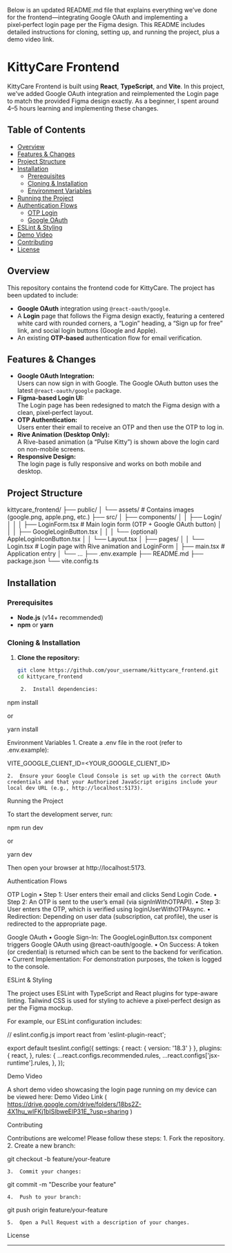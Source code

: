 Below is an updated README.md file that explains everything we’ve done for the frontend—integrating Google OAuth and implementing a pixel‑perfect login page per the Figma design. This README includes detailed instructions for cloning, setting up, and running the project, plus a demo video link.

# KittyCare Frontend

KittyCare Frontend is built using **React**, **TypeScript**, and **Vite**. In this project, we've added Google OAuth integration and reimplemented the Login page to match the provided Figma design exactly. As a beginner, I spent around 4–5 hours learning and implementing these changes.

## Table of Contents

- [Overview](#overview)
- [Features & Changes](#features--changes)
- [Project Structure](#project-structure)
- [Installation](#installation)
  - [Prerequisites](#prerequisites)
  - [Cloning & Installation](#cloning--installation)
  - [Environment Variables](#environment-variables)
- [Running the Project](#running-the-project)
- [Authentication Flows](#authentication-flows)
  - [OTP Login](#otp-login)
  - [Google OAuth](#google-oauth)
- [ESLint & Styling](#eslint--styling)
- [Demo Video](#demo-video)
- [Contributing](#contributing)
- [License](#license)

## Overview

This repository contains the frontend code for KittyCare. The project has been updated to include:
- **Google OAuth** integration using `@react-oauth/google`.
- A **Login** page that follows the Figma design exactly, featuring a centered white card with rounded corners, a “Login” heading, a “Sign up for free” link, and social login buttons (Google and Apple).
- An existing **OTP-based** authentication flow for email verification.

## Features & Changes

- **Google OAuth Integration:**  
  Users can now sign in with Google. The Google OAuth button uses the latest `@react-oauth/google` package.
- **Figma-based Login UI:**  
  The Login page has been redesigned to match the Figma design with a clean, pixel‑perfect layout.
- **OTP Authentication:**  
  Users enter their email to receive an OTP and then use the OTP to log in.
- **Rive Animation (Desktop Only):**  
  A Rive-based animation (a “Pulse Kitty”) is shown above the login card on non-mobile screens.
- **Responsive Design:**  
  The login page is fully responsive and works on both mobile and desktop.

## Project Structure





kittycare_frontend/
├── public/
│   └── assets/                  # Contains images (google.png, apple.png, etc.)
├── src/
│   ├── components/
│   │   ├── Login/
│   │   │   ├── LoginForm.tsx    # Main login form (OTP + Google OAuth button)
│   │   │   ├── GoogleLoginButton.tsx
│   │   │   └── (optional) AppleLoginIconButton.tsx
│   │   └── Layout.tsx
│   ├── pages/
│   │   └── Login.tsx            # Login page with Rive animation and LoginForm
│   ├── main.tsx                 # Application entry
│   └── …
├── .env.example
├── README.md
├── package.json
└── vite.config.ts




## Installation

### Prerequisites

- **Node.js** (v14+ recommended)
- **npm** or **yarn**

### Cloning & Installation

1. **Clone the repository:**

   ```bash
   git clone https://github.com/your_username/kittycare_frontend.git
   cd kittycare_frontend

	2.	Install dependencies:

npm install

or

yarn install



Environment Variables
	1.	Create a .env file in the root (refer to .env.example):

VITE_GOOGLE_CLIENT_ID=<YOUR_GOOGLE_CLIENT_ID>


	2.	Ensure your Google Cloud Console is set up with the correct OAuth credentials and that your Authorized JavaScript origins include your local dev URL (e.g., http://localhost:5173).

Running the Project

To start the development server, run:

npm run dev

or

yarn dev

Then open your browser at http://localhost:5173.

Authentication Flows

OTP Login
	•	Step 1: User enters their email and clicks Send Login Code.
	•	Step 2: An OTP is sent to the user’s email (via signInWithOTPAPI).
	•	Step 3: User enters the OTP, which is verified using loginUserWithOTPAsync.
	•	Redirection: Depending on user data (subscription, cat profile), the user is redirected to the appropriate page.

Google OAuth
	•	Google Sign-In:
The GoogleLoginButton.tsx component triggers Google OAuth using @react-oauth/google.
	•	On Success:
A token (or credential) is returned which can be sent to the backend for verification.
	•	Current Implementation:
For demonstration purposes, the token is logged to the console.

ESLint & Styling

The project uses ESLint with TypeScript and React plugins for type-aware linting. Tailwind CSS is used for styling to achieve a pixel‑perfect design as per the Figma mockup.

For example, our ESLint configuration includes:

// eslint.config.js
import react from 'eslint-plugin-react';

export default tseslint.config({
  settings: { react: { version: '18.3' } },
  plugins: {
    react,
  },
  rules: {
    ...react.configs.recommended.rules,
    ...react.configs['jsx-runtime'].rules,
  },
});

Demo Video

A short demo video showcasing the login page running on my device can be viewed here:
Demo Video Link  ( https://drive.google.com/drive/folders/18bs2Z-4X1hu_wIFKj1bISlbweElP31E_?usp=sharing )

Contributing

Contributions are welcome! Please follow these steps:
	1.	Fork the repository.
	2.	Create a new branch:

git checkout -b feature/your-feature


	3.	Commit your changes:

git commit -m "Describe your feature"


	4.	Push to your branch:

git push origin feature/your-feature


	5.	Open a Pull Request with a description of your changes.

License


---

